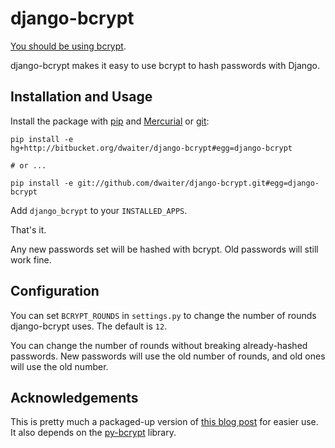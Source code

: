 django-bcrypt
=============

[You should be using bcrypt](http://codahale.com/how-to-safely-store-a-password/).

django-bcrypt makes it easy to use bcrypt to hash passwords with Django.

Installation and Usage
----------------------

Install the package with [pip][] and [Mercurial][] or [git][]:

    pip install -e
    hg+http://bitbucket.org/dwaiter/django-bcrypt#egg=django-bcrypt
    
    # or ...
    
    pip install -e git://github.com/dwaiter/django-bcrypt.git#egg=django-bcrypt

[pip]: http://pip.openplans.org/
[Mercurial]: http://hg-scm.org/
[git]: http://git-scm.com/

Add `django_bcrypt` to your `INSTALLED_APPS`.

That's it.

Any new passwords set will be hashed with bcrypt.  Old passwords will still
work fine.

Configuration
-------------

You can set `BCRYPT_ROUNDS` in `settings.py` to change the number of rounds
django-bcrypt uses.  The default is `12`.

You can change the number of rounds without breaking already-hashed passwords.
New passwords will use the old number of rounds, and old ones will use the old
number.

Acknowledgements
----------------

This is pretty much a packaged-up version of
[this blog post](http://kfalck.net/2010/12/27/blogi-linodessa-ja-bcrypt-kaytossa)
for easier use.  It also depends on the
[py-bcrypt](http://www.mindrot.org/projects/py-bcrypt/) library.
